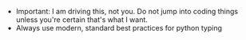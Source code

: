 - Important: I am driving this, not you. Do not jump into coding things unless you're certain that's what I want.
- Always use modern, standard best practices for python typing